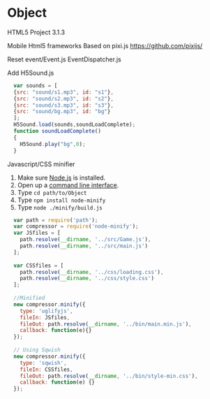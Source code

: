 # Object
HTML5  Project 3.1.3

Mobile Html5 frameworks
Based on pixi.js https://github.com/pixijs/

Reset event/Event.js EventDispatcher.js

Add H5Sound.js
```javascript
  var sounds = [
  {src: "sound/s1.mp3", id: "s1"},
  {src: "sound/s2.mp3", id: "s2"},
  {src: "sound/s3.mp3", id: "s3"},
  {src: "sound/bg.mp3", id: "bg"}
  ];
  H5Sound.load(sounds,soundLoadComplete);
  function soundLoadComplete()
  {
    H5Sound.play("bg",0);
  }
```
Javascript/CSS minifier 
  1. Make sure [Node.js](http://nodejs.org/download/) is installed.
  2. Open up a [command line interface](http://en.wikipedia.org/wiki/Command-line_interface).
  3. Type `cd path/to/Object`
  4. Type `npm install node-minify`
  5. Type `node ./minify/build.js`
```javascript
  var path = require('path');
  var compressor = require('node-minify');
  var JSfiles = [
    path.resolve(__dirname, '../src/Game.js'),
    path.resolve(__dirname, '../src/main.js')
  ];
  
  var CSSfiles = [
    path.resolve(__dirname, '../css/loading.css'),
    path.resolve(__dirname, '../css/style.css')
  ];
  
  //Minified
  new compressor.minify({
    type: 'uglifyjs',
    fileIn: JSfiles,
    fileOut: path.resolve(__dirname, '../bin/main.min.js'),
    callback: function(e){}
  });
  
  // Using Sqwish
  new compressor.minify({
    type: 'sqwish',
    fileIn: CSSfiles,
    fileOut: path.resolve(__dirname, '../bin/style-min.css'),
    callback: function(e) {}
  });
```
